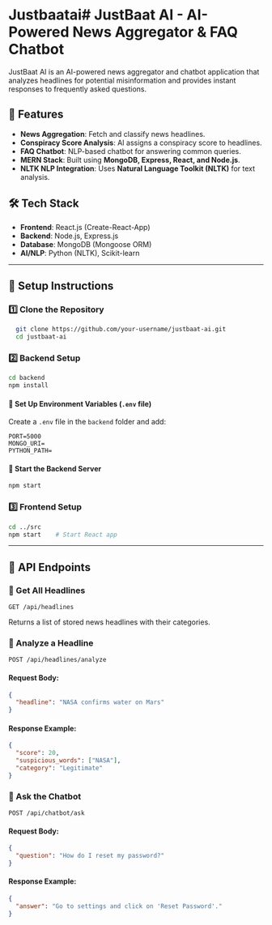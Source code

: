 # Justbaatai# JustBaat AI - AI-Powered News Aggregator & FAQ Chatbot

JustBaat AI is an AI-powered news aggregator and chatbot application that analyzes headlines for potential misinformation and provides instant responses to frequently asked questions.

## 🚀 Features
- **News Aggregation**: Fetch and classify news headlines.
- **Conspiracy Score Analysis**: AI assigns a conspiracy score to headlines.
- **FAQ Chatbot**: NLP-based chatbot for answering common queries.
- **MERN Stack**: Built using **MongoDB, Express, React, and Node.js**.
- **NLTK NLP Integration**: Uses **Natural Language Toolkit (NLTK)** for text analysis.

## 🛠️ Tech Stack
- **Frontend**: React.js (Create-React-App)
- **Backend**: Node.js, Express.js
- **Database**: MongoDB (Mongoose ORM)
- **AI/NLP**: Python (NLTK), Scikit-learn

---

## 📌 Setup Instructions

### **1️⃣ Clone the Repository**
```bash
  git clone https://github.com/your-username/justbaat-ai.git
  cd justbaat-ai
```

### **2️⃣ Backend Setup**
```bash
cd backend
npm install  
```

#### **🔹 Set Up Environment Variables (`.env` file)**
Create a `.env` file in the `backend` folder and add:
```env
PORT=5000
MONGO_URI=
PYTHON_PATH=
```

#### **🔹 Start the Backend Server**
```bash
npm start
```

### **3️⃣ Frontend Setup**
```bash
cd ../src
npm start    # Start React app
```

---

## 📡 API Endpoints

### **🔹 Get All Headlines**
```http
GET /api/headlines
```
Returns a list of stored news headlines with their categories.

### **🔹 Analyze a Headline**
```http
POST /api/headlines/analyze
```
#### **Request Body:**
```json
{
  "headline": "NASA confirms water on Mars"
}
```
#### **Response Example:**
```json
{
  "score": 20,
  "suspicious_words": ["NASA"],
  "category": "Legitimate"
}
```

### **🔹 Ask the Chatbot**
```http
POST /api/chatbot/ask
```
#### **Request Body:**
```json
{
  "question": "How do I reset my password?"
}
```
#### **Response Example:**
```json
{
  "answer": "Go to settings and click on 'Reset Password'."
}
```















